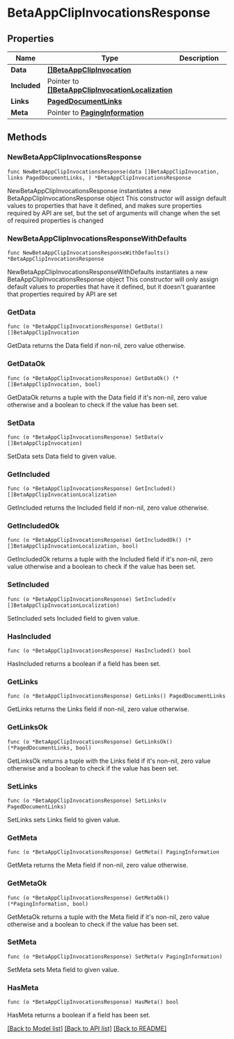 # BetaAppClipInvocationsResponse

## Properties

Name | Type | Description | Notes
------------ | ------------- | ------------- | -------------
**Data** | [**[]BetaAppClipInvocation**](BetaAppClipInvocation.md) |  | 
**Included** | Pointer to [**[]BetaAppClipInvocationLocalization**](BetaAppClipInvocationLocalization.md) |  | [optional] 
**Links** | [**PagedDocumentLinks**](PagedDocumentLinks.md) |  | 
**Meta** | Pointer to [**PagingInformation**](PagingInformation.md) |  | [optional] 

## Methods

### NewBetaAppClipInvocationsResponse

`func NewBetaAppClipInvocationsResponse(data []BetaAppClipInvocation, links PagedDocumentLinks, ) *BetaAppClipInvocationsResponse`

NewBetaAppClipInvocationsResponse instantiates a new BetaAppClipInvocationsResponse object
This constructor will assign default values to properties that have it defined,
and makes sure properties required by API are set, but the set of arguments
will change when the set of required properties is changed

### NewBetaAppClipInvocationsResponseWithDefaults

`func NewBetaAppClipInvocationsResponseWithDefaults() *BetaAppClipInvocationsResponse`

NewBetaAppClipInvocationsResponseWithDefaults instantiates a new BetaAppClipInvocationsResponse object
This constructor will only assign default values to properties that have it defined,
but it doesn't guarantee that properties required by API are set

### GetData

`func (o *BetaAppClipInvocationsResponse) GetData() []BetaAppClipInvocation`

GetData returns the Data field if non-nil, zero value otherwise.

### GetDataOk

`func (o *BetaAppClipInvocationsResponse) GetDataOk() (*[]BetaAppClipInvocation, bool)`

GetDataOk returns a tuple with the Data field if it's non-nil, zero value otherwise
and a boolean to check if the value has been set.

### SetData

`func (o *BetaAppClipInvocationsResponse) SetData(v []BetaAppClipInvocation)`

SetData sets Data field to given value.


### GetIncluded

`func (o *BetaAppClipInvocationsResponse) GetIncluded() []BetaAppClipInvocationLocalization`

GetIncluded returns the Included field if non-nil, zero value otherwise.

### GetIncludedOk

`func (o *BetaAppClipInvocationsResponse) GetIncludedOk() (*[]BetaAppClipInvocationLocalization, bool)`

GetIncludedOk returns a tuple with the Included field if it's non-nil, zero value otherwise
and a boolean to check if the value has been set.

### SetIncluded

`func (o *BetaAppClipInvocationsResponse) SetIncluded(v []BetaAppClipInvocationLocalization)`

SetIncluded sets Included field to given value.

### HasIncluded

`func (o *BetaAppClipInvocationsResponse) HasIncluded() bool`

HasIncluded returns a boolean if a field has been set.

### GetLinks

`func (o *BetaAppClipInvocationsResponse) GetLinks() PagedDocumentLinks`

GetLinks returns the Links field if non-nil, zero value otherwise.

### GetLinksOk

`func (o *BetaAppClipInvocationsResponse) GetLinksOk() (*PagedDocumentLinks, bool)`

GetLinksOk returns a tuple with the Links field if it's non-nil, zero value otherwise
and a boolean to check if the value has been set.

### SetLinks

`func (o *BetaAppClipInvocationsResponse) SetLinks(v PagedDocumentLinks)`

SetLinks sets Links field to given value.


### GetMeta

`func (o *BetaAppClipInvocationsResponse) GetMeta() PagingInformation`

GetMeta returns the Meta field if non-nil, zero value otherwise.

### GetMetaOk

`func (o *BetaAppClipInvocationsResponse) GetMetaOk() (*PagingInformation, bool)`

GetMetaOk returns a tuple with the Meta field if it's non-nil, zero value otherwise
and a boolean to check if the value has been set.

### SetMeta

`func (o *BetaAppClipInvocationsResponse) SetMeta(v PagingInformation)`

SetMeta sets Meta field to given value.

### HasMeta

`func (o *BetaAppClipInvocationsResponse) HasMeta() bool`

HasMeta returns a boolean if a field has been set.


[[Back to Model list]](../README.md#documentation-for-models) [[Back to API list]](../README.md#documentation-for-api-endpoints) [[Back to README]](../README.md)


